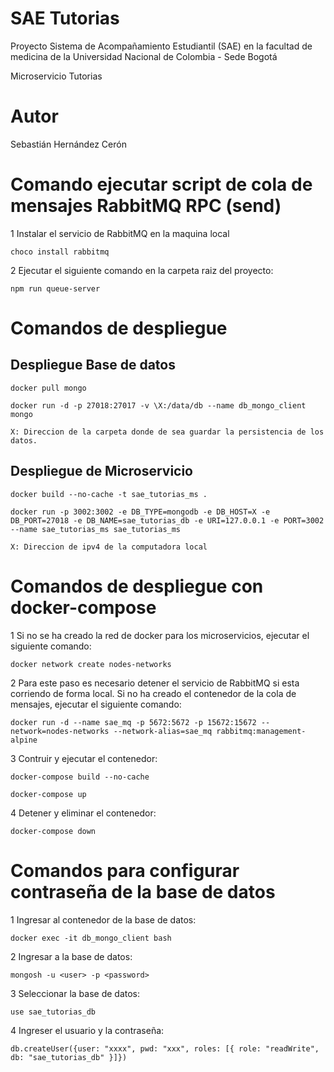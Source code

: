 # SAE Tutorias
Proyecto Sistema de Acompañamiento Estudiantil (SAE) en la facultad de medicina de la Universidad Nacional de Colombia - Sede Bogotá

Microservicio Tutorias

# Autor
Sebastián Hernández Cerón

# Comando ejecutar script de cola de mensajes RabbitMQ RPC (send)
    
1 Instalar el servicio de RabbitMQ en la maquina local

    choco install rabbitmq

2 Ejecutar el siguiente comando en la carpeta raiz del proyecto:

    npm run queue-server

# Comandos de despliegue

## Despliegue Base de datos

    docker pull mongo

    docker run -d -p 27018:27017 -v \X:/data/db --name db_mongo_client mongo
    
    X: Direccion de la carpeta donde de sea guardar la persistencia de los datos.

## Despliegue de Microservicio

    docker build --no-cache -t sae_tutorias_ms .

    docker run -p 3002:3002 -e DB_TYPE=mongodb -e DB_HOST=X -e DB_PORT=27018 -e DB_NAME=sae_tutorias_db -e URI=127.0.0.1 -e PORT=3002 --name sae_tutorias_ms sae_tutorias_ms

    X: Direccion de ipv4 de la computadora local

# Comandos de despliegue con docker-compose

1 Si no se ha creado la red de docker para los microservicios, ejecutar el siguiente comando:

    docker network create nodes-networks

2 Para este paso es necesario detener el servicio de RabbitMQ si esta corriendo de forma local. Si no ha creado el contenedor de la cola de mensajes, ejecutar el siguiente comando:

    docker run -d --name sae_mq -p 5672:5672 -p 15672:15672 --network=nodes-networks --network-alias=sae_mq rabbitmq:management-alpine

3 Contruir y ejecutar el contenedor:

    docker-compose build --no-cache
    
    docker-compose up

4 Detener y eliminar el contenedor:

    docker-compose down

# Comandos para configurar contraseña de la base de datos

1 Ingresar al contenedor de la base de datos:

    docker exec -it db_mongo_client bash

2 Ingresar a la base de datos:

    mongosh -u <user> -p <password>

3 Seleccionar la base de datos:

    use sae_tutorias_db

4 Ingreser el usuario y la contraseña:

    db.createUser({user: "xxxx", pwd: "xxx", roles: [{ role: "readWrite", db: "sae_tutorias_db" }]})
